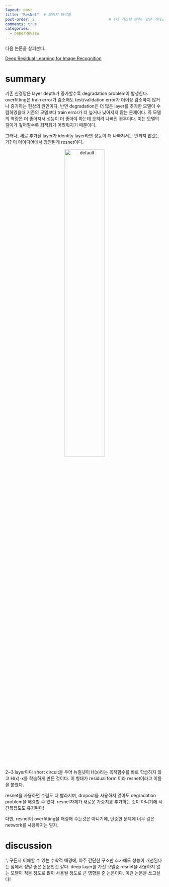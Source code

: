 ```yaml
---
layout: post
title: "ResNet"  # 페이지 타이틀
post-order: 2                                 # (내 커스텀 변수) 같은 카테고리 내 정렬 순서
comments: true
categories:
  - paperReview
---
```



다음 논문을 살펴본다.

[Deep Residual Learning for Image Recognition][paperlink]

[paperlink]:https://arxiv.org/abs/1512.03385

# summary
기존 신경망은 layer depth가 증가할수록 degradation problem이 발생한다. 
overfitting은 train error가 감소해도 test/validation error가 더이상 감소하지 않거나 증가하는 현상의 원인이다.
반면 degradation은 더 많은 layer를 추가한 모델이 수렴하였을때 기존의 모델보다 train error가 더 높거나 낮아지지 않는 문제이다.
즉 모델의 역량은 더 좋아져서 성능이 더 좋아야 하는데 오히려 나빠진 경우이다.
이는 모델의 깊이가 깊어질수록 최적화가 어려워지기 때문이다.

그러나, 새로 추가된 layer가 identity layer라면 성능이 더 나빠져서는 안되지 않겠는가?
이 아이디어에서 창안된게 resnet이다.

<p align="center">
  <img src="https://github.com/user-attachments/assets/e6780eed-a37f-48be-8a90-cb40836223ec" width="50%" height="50%" alt="default" />
</p>

2~3 layer마다 short circuit을 두어 뉴럴넷이 H(x)라는 목적함수를 바로 학습하지 않고 H(x)-x를 학습하게 만든 것이다.
이 형태가 residual form 이라 resnet이라고 이름을 붙였다.

resnet을 사용하면 수렴도 더 빨라지며, dropout을 사용하지 않아도 degradation problem을 해결할 수 있다.
resnet자체가 새로운 가중치를 추가하는 것이 아니기에 시간복잡도도 유지된다!

다만, resnet이 overfitting을 해결해 주는것은 아니기에, 단순한 문제에 너무 깊은 network를 사용하지는 말자.

# discussion

누구든지 이해할 수 있는 수학적 배경에, 아주 간단한 구조만 추가해도 성능이 개선된다는 점에서 정말 좋은 논문인것 같다.
deep layer를 가진 모델중 resnet을 사용하지 않는 모델이 적을 정도로 많이 사용될 정도로 큰 영향을 준 논문이다. 
이런 논문을 쓰고싶다!


